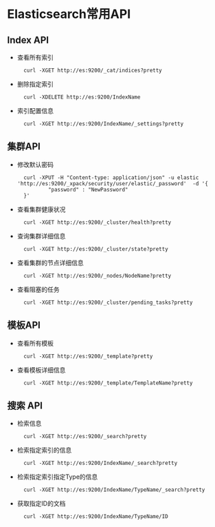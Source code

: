 # Elasticsearch常用API

## Index API

- 查看所有索引
  
        curl -XGET http://es:9200/_cat/indices?pretty

- 删除指定索引
  
        curl -XDELETE http://es:9200/IndexName

- 索引配置信息
  
        curl -XGET http://es:9200/IndexName/_settings?pretty

## 集群API

- 修改默认密码

        curl -XPUT -H "Content-type: application/json" -u elastic  'http://es:9200/_xpack/security/user/elastic/_password'  -d '{
                "password" : "NewPassword"
        }'

- 查看集群健康状况

        curl -XGET http://es:9200/_cluster/health?pretty

- 查询集群详细信息
  
        curl -XGET http://es:9200/_cluster/state?pretty

- 查看集群的节点详细信息

        curl -XGET http://es:9200/_nodes/NodeName?pretty

- 查看阻塞的任务
  
        curl -XGET http://es:9200/_cluster/pending_tasks?pretty

## 模板API

- 查看所有模板
  
        curl -XGET http://es:9200/_template?pretty

- 查看模板详细信息

        curl -XGET http://es:9200/_template/TemplateName?pretty

## 搜索 API

- 检索信息

        curl -XGET http://es:9200/_search?pretty

- 检索指定索引的信息

        curl -XGET http://es:9200/IndexName/_search?pretty

- 检索指定索引指定Type的信息

        curl -XGET http://es:9200/IndexName/TypeName/_search?pretty

- 获取指定ID的文档
        
        curl -XGET http://es:9200/IndexName/TypeName/ID